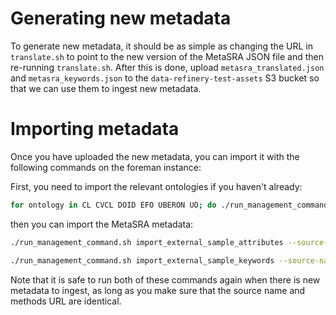 # Generating new metadata

To generate new metadata, it should be as simple as changing the URL in `translate.sh` to point to the new version of the MetaSRA JSON file and then re-running `translate.sh`. After this is done, upload `metasra_translated.json` and `metasra_keywords.json` to the `data-refinery-test-assets` S3 bucket so that we can use them to ingest new metadata.

# Importing metadata

Once you have uploaded the new metadata, you can import it with the following commands on the foreman instance:

First, you need to import the relevant ontologies if you haven't already:

```sh
for ontology in CL CVCL DOID EFO UBERON UO; do ./run_management_command.sh import_ontology --ontology "$ontology"; done
```

then you can import the MetaSRA metadata:

```sh
./run_management_command.sh import_external_sample_attributes --source-name "MetaSRA" --methods-url "https://pubmed.ncbi.nlm.nih.gov/28535296/" --file "s3://data-refinery-test-assets/metasra_translated.json"

./run_management_command.sh import_external_sample_keywords --source-name "MetaSRA" --methods-url "https://pubmed.ncbi.nlm.nih.gov/28535296/" --file "s3://data-refinery-test-assets/metasra_keywords.json"
```

Note that it is safe to run both of these commands again when there is new metadata to ingest, as long as you make sure that the source name and methods URL are identical.
